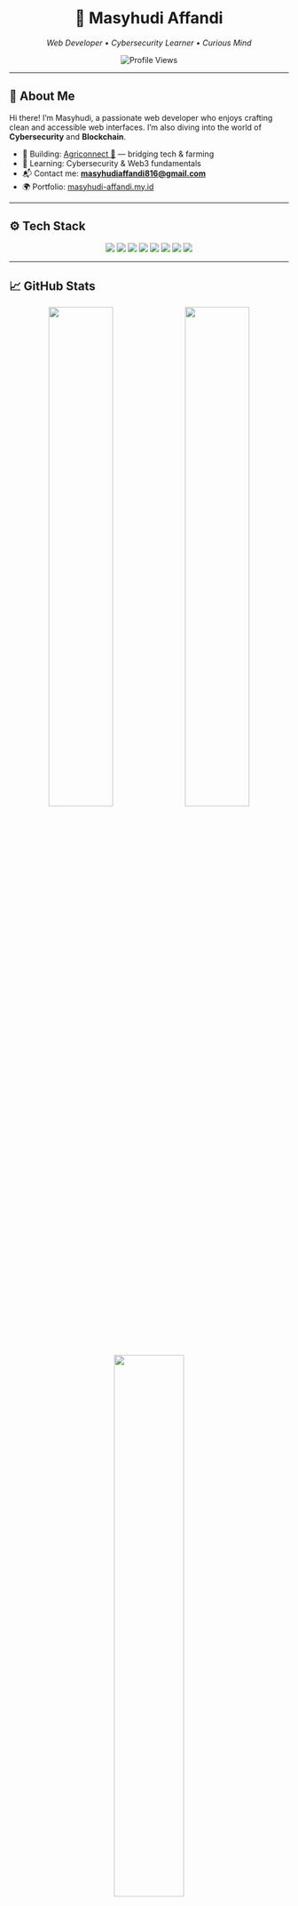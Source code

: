 <h1 align="center">🌿 Masyhudi Affandi</h1>
<p align="center"><em>Web Developer • Cybersecurity Learner • Curious Mind</em></p>

<p align="center">
  <img src="https://komarev.com/ghpvc/?username=masyhudiaffandi&label=Visitors&color=8BC34A&style=flat-square" alt="Profile Views" />
</p>

---

## 👋 About Me

Hi there! I’m Masyhudi, a passionate web developer who enjoys crafting clean and accessible web interfaces. I’m also diving into the world of **Cybersecurity** and **Blockchain**.

- 🔭 Building: [Agriconnect 🌾](https://agriconnect.my.id) — bridging tech & farming  
- 🌱 Learning: Cybersecurity & Web3 fundamentals  
- 📬 Contact me: **masyhudiaffandi816@gmail.com**  
- 🌍 Portfolio: [masyhudi-affandi.my.id](https://masyhudi-affandi.my.id)

---

## ⚙️ Tech Stack

<p align="center">
  <img src="https://img.shields.io/badge/HTML5-e44d26?style=flat&logo=html5&logoColor=white" />
  <img src="https://img.shields.io/badge/CSS3-1572b6?style=flat&logo=css3&logoColor=white" />
  <img src="https://img.shields.io/badge/JavaScript-f7df1e?style=flat&logo=javascript&logoColor=black" />
  <img src="https://img.shields.io/badge/React-61dafb?style=flat&logo=react&logoColor=black" />
  <img src="https://img.shields.io/badge/Laravel-ff2d20?style=flat&logo=laravel&logoColor=white" />
  <img src="https://img.shields.io/badge/Node.js-339933?style=flat&logo=nodedotjs&logoColor=white" />
  <img src="https://img.shields.io/badge/Python-3776AB?style=flat&logo=python&logoColor=white" />
  <img src="https://img.shields.io/badge/Linux-FCC624?style=flat&logo=linux&logoColor=black" />
</p>

---

## 📈 GitHub Stats

<p align="center">
  <img src="https://github-readme-stats.vercel.app/api?username=masyhudiaffandi&show_icons=true&theme=calm&hide_border=true" width="48%" />
  <img src="https://github-readme-streak-stats.herokuapp.com/?user=masyhudiaffandi&theme=calm&hide_border=true" width="48%" />
</p>

<p align="center">
  <img src="https://github-readme-stats.vercel.app/api/top-langs/?username=masyhudiaffandi&layout=compact&theme=calm&hide_border=true" width="50%" />
</p>

---

## 🌐 Connect with Me

<p align="center">
  <a href="https://linkedin.com/in/masyhudi-affandi" target="_blank">
    <img src="https://img.shields.io/badge/LinkedIn-0A66C2?style=flat&logo=linkedin&logoColor=white" />
  </a>
  <a href="https://instagram.com/humdiee.js" target="_blank">
    <img src="https://img.shields.io/badge/Instagram-E4405F?style=flat&logo=instagram&logoColor=white" />
  </a>
</p>

---

<p align="center">
  <em>“Code for impact, learn for growth.”</em>
</p>
